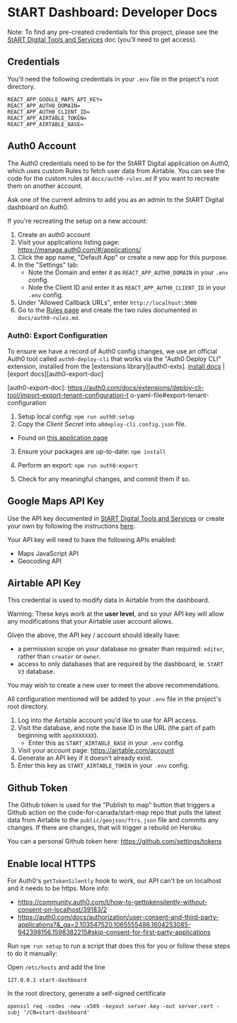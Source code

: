 # StART Dashboard: Developer Docs

Note: To find any pre-created credentials for this project, please see the [StART Digital Tools and Services](https://docs.google.com/document/d/1UTIEjy1KRCjGA6yQ7SQBBm5yi-QKoFJyaIfMVR7XzhI/edit?usp=sharing) doc (you'll need to get access).

## Credentials

You'll need the following credentials in your `.env` file in the project's root directory.

```
REACT_APP_GOOGLE_MAPS_API_KEY=
REACT_APP_AUTH0_DOMAIN=
REACT_APP_AUTH0_CLIENT_ID=
REACT_APP_AIRTABLE_TOKEN=
REACT_APP_AIRTABLE_BASE=
```

## Auth0 Account

The Auth0 credentials need to be for the StART Digital application on Auth0, which uses custom Rules to fetch user data from Airtable. You can see the code for the custom rules at `docs/auth0-rules.md` if you want to recreate them on another account.

Ask one of the current admins to add you as an admin to the StART Digital dashboard on Auth0.

If you're recreating the setup on a new account:

1. Create an auth0 account
2. Visit your applications listing page: https://manage.auth0.com/#/applications/
3. Click the app name, "Default App" or create a new app for this purpose.
4. In the "Settings" tab:
    - Note the Domain and enter it as `REACT_APP_AUTH0_DOMAIN` in your `.env` config.
    - Note the Client ID and enter it as `REACT_APP_AUTH0_CLIENT_ID` in your `.env` config.
5. Under "Allowed Callback URLs", enter `http://localhost:3000`
6. Go to the [Rules page](https://manage.auth0.com/dashboard/us/start-dashboard/rules) and create the two rules documented in `docs/auth0-rules.md`.

### Auth0: Export Configuration

To ensure we have a record of Auth0 config changes, we use an official Auth0
tool called `auth0-deploy-cli` that works via the "Auth0 Deploy CLI" extension,
installed from the [extensions library][auth0-exts]. [install
docs][auth0-cli-doc] | [export docs][auth0-export-doc]

   [auth9-exts]: https://manage.auth0.com/dashboard/us/start-dashboard/extensions
   [auth0-cli-doc]: https://auth0.com/docs/extensions/deploy-cli-tool
   [auth0-export-doc]: https://auth0.com/docs/extensions/deploy-cli-tool/import-export-tenant-configuration-t    o-yaml-file#export-tenant-configuration

1. Setup local config: `npm run auth0:setup`
2. Copy the _Client Secret_ into `a0deploy-cli.config.json` file.
  - Found on [this application page][auth0-cli-app]
3. Ensure your packages are up-to-date: `npm install`
4. Perform an export: `npm run auth0:export`
5. Check for any meaningful changes, and commit them if so.

   [auth0-cli-app]: https://manage.auth0.com/dashboard/us/start-dashboard/applications/Z06trzQxk5TOA7tT5x2KPcjPCXQWkkQi/settings

## Google Maps API Key

Use the API key documented in [StART Digital Tools and Services](https://docs.google.com/document/d/1UTIEjy1KRCjGA6yQ7SQBBm5yi-QKoFJyaIfMVR7XzhI/edit?usp=sharing) or create your own by following the instructions [here](https://developers.google.com/maps/documentation/javascript/get-api-key).

Your API key will need to have the following APIs enabled:
- Maps JavaScript API
- Geocoding API

## Airtable API Key

This credential is used to modify data in Airtable from the dashboard.

Warning: These keys work at the **user level**, and so your API key will allow
any modifications that your Airtable user account allows.

Given the above, the API key / account should ideally have:
- a permission scope on your database no greater than required: `editor`, rather than `creator` or `owner`.
- access to only databases that are required by the dashboard, ie. `StART V3` database.

You may wish to create a new user to meet the above recommendations.

All configuration mentioned will be added to your `.env` file in the project's root directory.

1. Log into the Airtable account you'd like to use for API access.
2. Visit the database, and note the base ID in the URL (the part of path beginning with `appXXXXXXX`).
    - Enter this as `START_AIRTABLE_BASE` in your `.env` config.
3. Visit your account page: https://airtable.com/account
4. Generate an API key if it doesn't already exist.
5. Enter this key as `START_AIRTABLE_TOKEN` in your `.env` config.


## Github Token

The Github token is used for the "Publish to map" button that triggers a Github action on the code-for-canada/start-map repo that pulls the latest data from Airtable to the `public/geojson/ftrs.json` file and commits any changes. If there are changes, that will trigger a rebuild on Heroku.

You can a personal Github token here: https://github.com/settings/tokens


## Enable local HTTPS

For Auth0's `getTokenSilently` hook to work, our API can't be on localhost and it needs to be https.
More info:
- https://community.auth0.com/t/how-to-gettokensilently-without-consent-on-localhost/39183/2
- https://auth0.com/docs/authorization/user-consent-and-third-party-applications?&_ga=2.103547520.1065555486.1604253085-942398156.1598382215#skip-consent-for-first-party-applications

Run `npm run setup` to run a script that does this for you or follow these steps to do it manually:

Open `/etc/hosts` and add the line
```
127.0.0.1 start-dashboard
```

In the root directory, generate a self-signed certificate
```
openssl req -nodes -new -x509 -keyout server.key -out server.cert -subj '/CN=start-dashboard'
```

